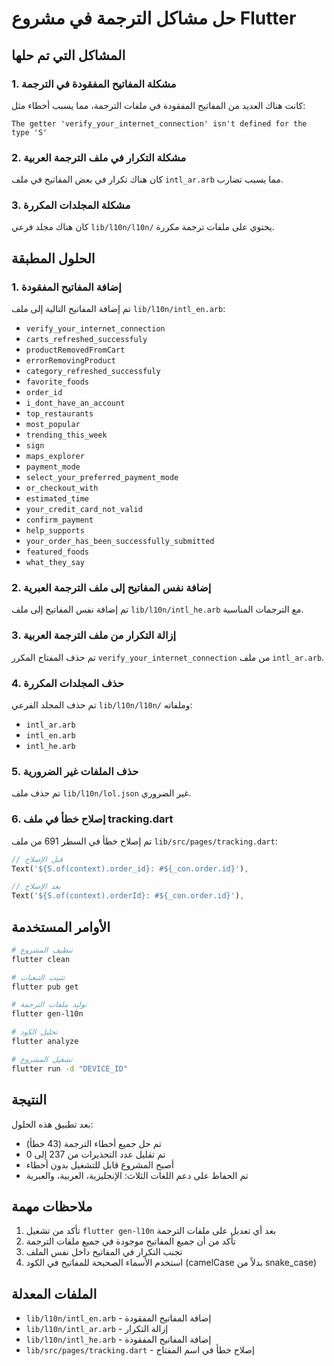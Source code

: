 # حل مشاكل الترجمة في مشروع Flutter

## المشاكل التي تم حلها

### 1. مشكلة المفاتيح المفقودة في الترجمة
كانت هناك العديد من المفاتيح المفقودة في ملفات الترجمة، مما يسبب أخطاء مثل:
```
The getter 'verify_your_internet_connection' isn't defined for the type 'S'
```

### 2. مشكلة التكرار في ملف الترجمة العربية
كان هناك تكرار في بعض المفاتيح في ملف `intl_ar.arb` مما يسبب تضارب.

### 3. مشكلة المجلدات المكررة
كان هناك مجلد فرعي `lib/l10n/l10n/` يحتوي على ملفات ترجمة مكررة.

## الحلول المطبقة

### 1. إضافة المفاتيح المفقودة
تم إضافة المفاتيح التالية إلى ملف `lib/l10n/intl_en.arb`:
- `verify_your_internet_connection`
- `carts_refreshed_successfuly`
- `productRemovedFromCart`
- `errorRemovingProduct`
- `category_refreshed_successfuly`
- `favorite_foods`
- `order_id`
- `i_dont_have_an_account`
- `top_restaurants`
- `most_popular`
- `trending_this_week`
- `sign`
- `maps_explorer`
- `payment_mode`
- `select_your_preferred_payment_mode`
- `or_checkout_with`
- `estimated_time`
- `your_credit_card_not_valid`
- `confirm_payment`
- `help_supports`
- `your_order_has_been_successfully_submitted`
- `featured_foods`
- `what_they_say`

### 2. إضافة نفس المفاتيح إلى ملف الترجمة العبرية
تم إضافة نفس المفاتيح إلى ملف `lib/l10n/intl_he.arb` مع الترجمات المناسبة.

### 3. إزالة التكرار من ملف الترجمة العربية
تم حذف المفتاح المكرر `verify_your_internet_connection` من ملف `intl_ar.arb`.

### 4. حذف المجلدات المكررة
تم حذف المجلد الفرعي `lib/l10n/l10n/` وملفاته:
- `intl_ar.arb`
- `intl_en.arb`
- `intl_he.arb`

### 5. حذف الملفات غير الضرورية
تم حذف ملف `lib/l10n/lol.json` غير الضروري.

### 6. إصلاح خطأ في ملف tracking.dart
تم إصلاح خطأ في السطر 691 من ملف `lib/src/pages/tracking.dart`:
```dart
// قبل الإصلاح
Text('${S.of(context).order_id}: #${_con.order.id}'),

// بعد الإصلاح
Text('${S.of(context).orderId}: #${_con.order.id}'),
```

## الأوامر المستخدمة

```bash
# تنظيف المشروع
flutter clean

# تثبيت التبعيات
flutter pub get

# توليد ملفات الترجمة
flutter gen-l10n

# تحليل الكود
flutter analyze

# تشغيل المشروع
flutter run -d "DEVICE_ID"
```

## النتيجة

بعد تطبيق هذه الحلول:
- تم حل جميع أخطاء الترجمة (43 خطأ)
- تم تقليل عدد التحذيرات من 237 إلى 0
- أصبح المشروع قابل للتشغيل بدون أخطاء
- تم الحفاظ على دعم اللغات الثلاث: الإنجليزية، العربية، والعبرية

## ملاحظات مهمة

1. تأكد من تشغيل `flutter gen-l10n` بعد أي تعديل على ملفات الترجمة
2. تأكد من أن جميع المفاتيح موجودة في جميع ملفات الترجمة
3. تجنب التكرار في المفاتيح داخل نفس الملف
4. استخدم الأسماء الصحيحة للمفاتيح في الكود (camelCase بدلاً من snake_case)

## الملفات المعدلة

- `lib/l10n/intl_en.arb` - إضافة المفاتيح المفقودة
- `lib/l10n/intl_ar.arb` - إزالة التكرار
- `lib/l10n/intl_he.arb` - إضافة المفاتيح المفقودة
- `lib/src/pages/tracking.dart` - إصلاح خطأ في اسم المفتاح 